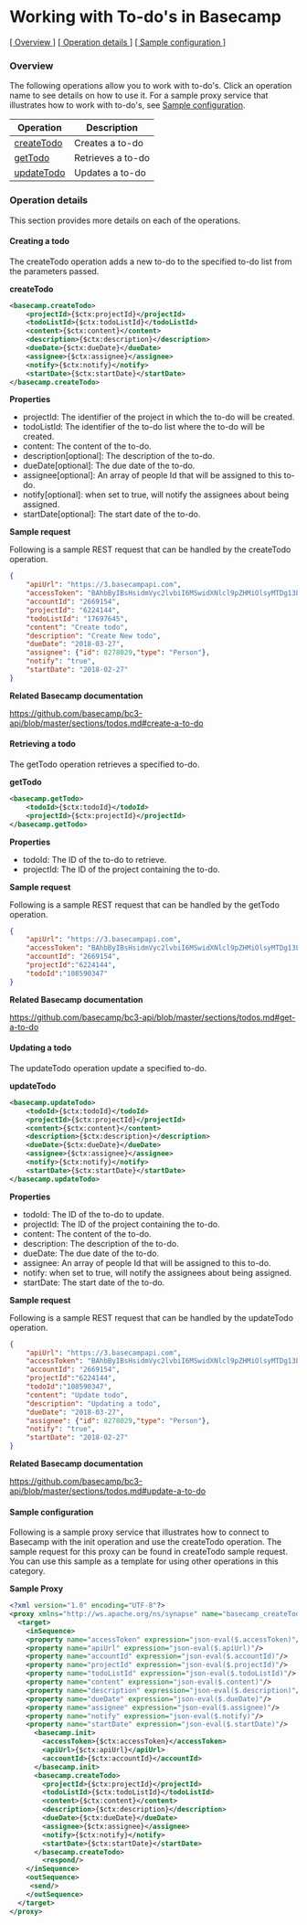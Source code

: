 # Working with To-do's in Basecamp

[[  Overview ]](#overview)  [[ Operation details ]](#operation-details)  [[  Sample configuration  ]](#sample-configuration)

### Overview 

The following operations allow you to work with to-do's. Click an operation name to see details on how to use it.
For a sample proxy service that illustrates how to work with to-do's, see [Sample configuration](#sample-configuration).

| Operation        | Description |
| ------------- |-------------|
| [createTodo](#creating-a-todo)    | Creates a to-do|
| [getTodo](#retrieving-a-todo)    | Retrieves a to-do|
| [updateTodo](#updating-a-todo)    | Updates a to-do|

### Operation details

This section provides more details on each of the operations.

#### Creating a todo
The createTodo operation adds a new to-do to the specified to-do list from the parameters passed.

**createTodo**
```xml
<basecamp.createTodo>
    <projectId>{$ctx:projectId}</projectId>
    <todoListId>{$ctx:todoListId}</todoListId>
    <content>{$ctx:content}</content>
    <description>{$ctx:description}</description>
    <dueDate>{$ctx:dueDate}</dueDate>
    <assignee>{$ctx:assignee}</assignee>
    <notify>{$ctx:notify}</notify>
    <startDate>{$ctx:startDate}</startDate>
</basecamp.createTodo>  
```

**Properties**
* projectId: The identifier of the project in which the to-do will be created.
* todoListId: The identifier of the to-do list where the to-do will be created.
* content: The content of the to-do.
* description[optional]: The description of the to-do.
* dueDate[optional]: The due date of the to-do.
* assignee[optional]: An array of people Id that will be assigned to this to-do.
* notify[optional]: when set to true, will notify the assignees about being assigned.
* startDate[optional]: The start date of the to-do.

**Sample request**

Following is a sample REST request that can be handled by the createTodo operation.

```json
{
    "apiUrl": "https://3.basecampapi.com",
    "accessToken": "BAhbByIBsHsidmVyc2lvbiI6MSwidXNlcl9pZHMiOlsyMTDg13LTA0VDA3OjM2OjMxWiJ9dToJVGltZQ2HmBzAqS77kQ==--1fb2c32e4d904b7960b77d5e81db7c6666dee01c2",
    "accountId": "2669154",
    "projectId": "6224144",
    "todoListId": "17697645",
    "content": "Create todo",
    "description": "Create New todo",
    "dueDate": "2018-03-27",
    "assignee": {"id": 8278029,"type": "Person"},
    "notify": "true",
    "startDate": "2018-02-27"
} 
```

**Related Basecamp documentation**

https://github.com/basecamp/bc3-api/blob/master/sections/todos.md#create-a-to-do

#### Retrieving a todo

The getTodo operation retrieves a specified to-do.

**getTodo**
```xml
<basecamp.getTodo>
    <todoId>{$ctx:todoId}</todoId>
    <projectId>{$ctx:projectId}</projectId>
</basecamp.getTodo> 
```

**Properties**
* todoId: The ID of the to-do to retrieve.
* projectId: The ID of the project containing the to-do.

**Sample request**

Following is a sample REST request that can be handled by the getTodo operation.

```json
{
    "apiUrl": "https://3.basecampapi.com",
    "accessToken": "BAhbByIBsHsidmVyc2lvbiI6MSwidXNlcl9pZHMiOlsyMTDg13LTA0VDA3OjM2OjMxWiJ9dToJVGltZQ2HmBzAqS77kQ==--1fb2c32e4d904b7960b77d5e81db7c6666dee01c2",
    "accountId": "2669154",
    "projectId":"6224144",
    "todoId":"108590347"
} 
```

**Related Basecamp documentation**

https://github.com/basecamp/bc3-api/blob/master/sections/todos.md#get-a-to-do

#### Updating a todo

The updateTodo operation update a specified to-do.

**updateTodo**
```xml
<basecamp.updateTodo>
    <todoId>{$ctx:todoId}</todoId>
    <projectId>{$ctx:projectId}</projectId>
    <content>{$ctx:content}</content>
    <description>{$ctx:description}</description>
    <dueDate>{$ctx:dueDate}</dueDate>
    <assignee>{$ctx:assignee}</assignee>
    <notify>{$ctx:notify}</notify>
    <startDate>{$ctx:startDate}</startDate>
</basecamp.updateTodo>   
```

**Properties**
* todoId: The ID of the to-do to update.
* projectId: The ID of the project containing the to-do.
* content: The content of the to-do.
* description: The description of the to-do.
* dueDate: The due date of the to-do.
* assignee: An array of people Id that will be assigned to this to-do.
* notify: when set to true, will notify the assignees about being assigned.
* startDate: The start date of the to-do.

**Sample request**

Following is a sample REST request that can be handled by the updateTodo operation.

```json
{
    "apiUrl": "https://3.basecampapi.com",
    "accessToken": "BAhbByIBsHsidmVyc2lvbiI6MSwidXNlcl9pZHMiOlsyMTDg13LTA0VDA3OjM2OjMxWiJ9dToJVGltZQ2HmBzAqS77kQ==--1fb2c32e4d904b7960b77d5e81db7c6666dee01c2",
    "accountId": "2669154",
    "projectId":"6224144",
    "todoId":"108590347",
    "content": "Update todo",
    "description": "Updating a todo",
    "dueDate": "2018-03-27",
    "assignee": {"id": 8278029,"type": "Person"},
    "notify": "true",
    "startDate": "2018-02-27"
}
```

**Related Basecamp documentation**

https://github.com/basecamp/bc3-api/blob/master/sections/todos.md#update-a-to-do

#### Sample configuration

Following is a sample proxy service that illustrates how to connect to Basecamp with the init operation and use the createTodo operation. The sample request for this proxy can be found in createTodo sample request. You can use this sample as a template for using other operations in this category.

**Sample Proxy**
```xml
<?xml version="1.0" encoding="UTF-8"?>
<proxy xmlns="http://ws.apache.org/ns/synapse" name="basecamp_createTodo" transports="https,http" statistics="disable" trace="disable" startOnLoad="true">
  <target>
    <inSequence>
    <property name="accessToken" expression="json-eval($.accessToken)"/>
    <property name="apiUrl" expression="json-eval($.apiUrl)"/>
    <property name="accountId" expression="json-eval($.accountId)"/>
    <property name="projectId" expression="json-eval($.projectId)"/>
    <property name="todoListId" expression="json-eval($.todoListId)"/>
    <property name="content" expression="json-eval($.content)"/>
    <property name="description" expression="json-eval($.description)"/>
    <property name="dueDate" expression="json-eval($.dueDate)"/>
    <property name="assignee" expression="json-eval($.assignee)"/>
    <property name="notify" expression="json-eval($.notify)"/>
    <property name="startDate" expression="json-eval($.startDate)"/>
      <basecamp.init>
        <accessToken>{$ctx:accessToken}</accessToken>
        <apiUrl>{$ctx:apiUrl}</apiUrl>
        <accountId>{$ctx:accountId}</accountId>
      </basecamp.init>     
      <basecamp.createTodo>
        <projectId>{$ctx:projectId}</projectId>
        <todoListId>{$ctx:todoListId}</todoListId>
        <content>{$ctx:content}</content>
        <description>{$ctx:description}</description>
        <dueDate>{$ctx:dueDate}</dueDate>
        <assignee>{$ctx:assignee}</assignee>
        <notify>{$ctx:notify}</notify>
        <startDate>{$ctx:startDate}</startDate>
      </basecamp.createTodo>   
        <respond/>         
    </inSequence>
    <outSequence>
     <send/>
    </outSequence>
  </target>
</proxy> 
```
